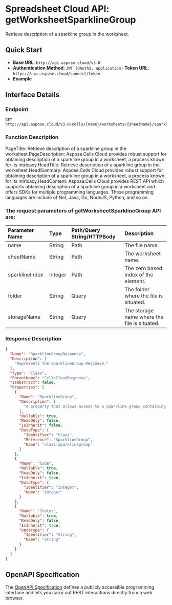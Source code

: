 # **Spreadsheet Cloud API: getWorksheetSparklineGroup**

Retrieve description of a sparkline group in the worksheet. 


## **Quick Start**

- **Base URL**: `http://api.aspose.cloud/v3.0`
- **Authentication Method**: `JWT (OAuth2, application)`  **Token URL**: `https://api.aspose.cloud/connect/token`
- **Example** 

## **Interface Details**

### **Endpoint** 

```
GET http://api.aspose.cloud/v3.0/cells/{name}/worksheets/{sheetName}/sparklineGroups/{sparklineIndex}
```
### **Function Description**
PageTitle:  Retrieve description of a sparkline group in the worksheet.PageDescription: Aspose.Cells Cloud provides robust support for obtaining description of a sparkline group  in a worksheet, a process known for its intricacy.HeadTitle: Retrieve description of a sparkline group in the worksheet.HeadSummary: Aspose.Cells Cloud provides robust support for obtaining description of a sparkline group  in a worksheet, a process known for its intricacy.HeadContent: Aspose.Cells Cloud provides REST API which supports obtaining description of a sparkline group in a worksheet and offers SDKs for multiple programming languages. These programming languages are include of Net, Java, Go, NodeJS, Python, and so on.

### The request parameters of **getWorksheetSparklineGroup** API are: 

| Parameter Name | Type | Path/Query String/HTTPBody | Description | 
| :- | :- | :- |:- | 
|name|String|Path|The file name.|
|sheetName|String|Path|The worksheet name.|
|sparklineIndex|Integer|Path|The zero based index of the element.|
|folder|String|Query|The folder where the file is situated.|
|storageName|String|Query|The storage name where the file is situated.|

### **Response Description**
```json
{
  "Name": "SparklineGroupResponse",
  "Description": [
    "Represents the SparklineGroup Response."
  ],
  "Type": "Class",
  "ParentName": "CellsCloudResponse",
  "IsAbstract": false,
  "Properties": [
    {
      "Name": "SparklineGroup",
      "Description": [
        "A property that allows access to a Sparkline group containing multiple Sparkline objects."
      ],
      "Nullable": true,
      "ReadOnly": false,
      "IsInherit": false,
      "DataType": {
        "Identifier": "Class",
        "Reference": "SparklineGroup",
        "Name": "class:sparklinegroup"
      }
    },
    {
      "Name": "Code",
      "Nullable": true,
      "ReadOnly": false,
      "IsInherit": true,
      "DataType": {
        "Identifier": "Integer",
        "Name": "integer"
      }
    },
    {
      "Name": "Status",
      "Nullable": true,
      "ReadOnly": false,
      "IsInherit": true,
      "DataType": {
        "Identifier": "String",
        "Name": "string"
      }
    }
  ]
}
```


## OpenAPI Specification

The [OpenAPI Specification](https://reference.aspose.cloud/cells/#/SparklineGroupsController/GetWorksheetSparklineGroup) defines a publicly accessible programming interface and lets you carry out REST interactions directly from a web browser.


